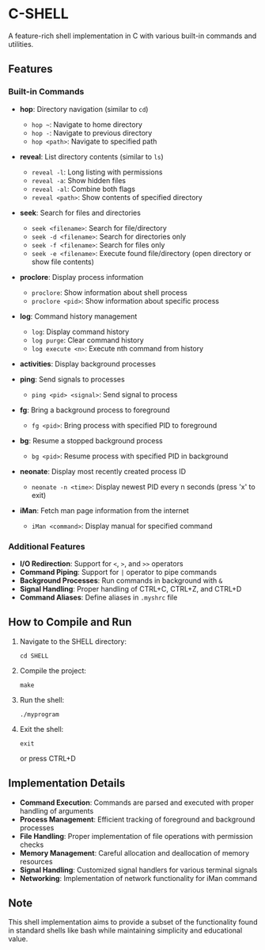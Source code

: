 # C-SHELL

A feature-rich shell implementation in C with various built-in commands and utilities.

## Features

### Built-in Commands
- **hop**: Directory navigation (similar to `cd`)
  - `hop ~`: Navigate to home directory
  - `hop -`: Navigate to previous directory
  - `hop <path>`: Navigate to specified path

- **reveal**: List directory contents (similar to `ls`)
  - `reveal -l`: Long listing with permissions
  - `reveal -a`: Show hidden files
  - `reveal -al`: Combine both flags
  - `reveal <path>`: Show contents of specified directory

- **seek**: Search for files and directories
  - `seek <filename>`: Search for file/directory
  - `seek -d <filename>`: Search for directories only
  - `seek -f <filename>`: Search for files only
  - `seek -e <filename>`: Execute found file/directory (open directory or show file contents)

- **proclore**: Display process information
  - `proclore`: Show information about shell process
  - `proclore <pid>`: Show information about specific process

- **log**: Command history management
  - `log`: Display command history
  - `log purge`: Clear command history
  - `log execute <n>`: Execute nth command from history

- **activities**: Display background processes

- **ping**: Send signals to processes
  - `ping <pid> <signal>`: Send signal to process

- **fg**: Bring a background process to foreground
  - `fg <pid>`: Bring process with specified PID to foreground

- **bg**: Resume a stopped background process
  - `bg <pid>`: Resume process with specified PID in background

- **neonate**: Display most recently created process ID
  - `neonate -n <time>`: Display newest PID every n seconds (press 'x' to exit)

- **iMan**: Fetch man page information from the internet
  - `iMan <command>`: Display manual for specified command

### Additional Features
- **I/O Redirection**: Support for `<`, `>`, and `>>` operators
- **Command Piping**: Support for `|` operator to pipe commands
- **Background Processes**: Run commands in background with `&`
- **Signal Handling**: Proper handling of CTRL+C, CTRL+Z, and CTRL+D
- **Command Aliases**: Define aliases in `.myshrc` file

## How to Compile and Run

1. Navigate to the SHELL directory:
   ```
   cd SHELL
   ```

2. Compile the project:
   ```
   make
   ```

3. Run the shell:
   ```
   ./myprogram
   ```

4. Exit the shell:
   ```
   exit
   ```
   or press CTRL+D

## Implementation Details

- **Command Execution**: Commands are parsed and executed with proper handling of arguments
- **Process Management**: Efficient tracking of foreground and background processes
- **File Handling**: Proper implementation of file operations with permission checks
- **Memory Management**: Careful allocation and deallocation of memory resources
- **Signal Handling**: Customized signal handlers for various terminal signals
- **Networking**: Implementation of network functionality for iMan command

## Note

This shell implementation aims to provide a subset of the functionality found in standard shells like bash while maintaining simplicity and educational value.